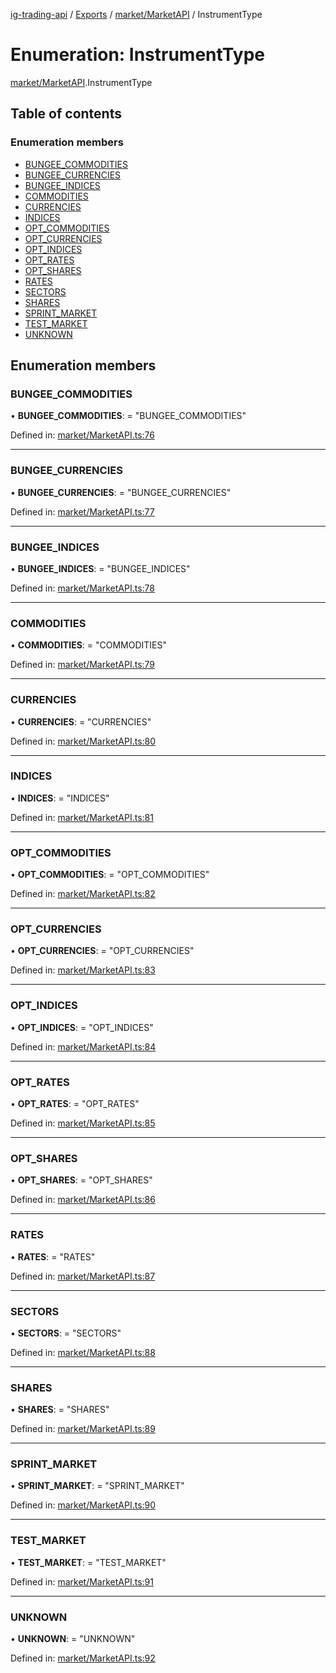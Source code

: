 [ig-trading-api](../README.md) / [Exports](../modules.md) / [market/MarketAPI](../modules/market_marketapi.md) / InstrumentType

# Enumeration: InstrumentType

[market/MarketAPI](../modules/market_marketapi.md).InstrumentType

## Table of contents

### Enumeration members

- [BUNGEE_COMMODITIES](market_marketapi.instrumenttype.md#bungee_commodities)
- [BUNGEE_CURRENCIES](market_marketapi.instrumenttype.md#bungee_currencies)
- [BUNGEE_INDICES](market_marketapi.instrumenttype.md#bungee_indices)
- [COMMODITIES](market_marketapi.instrumenttype.md#commodities)
- [CURRENCIES](market_marketapi.instrumenttype.md#currencies)
- [INDICES](market_marketapi.instrumenttype.md#indices)
- [OPT_COMMODITIES](market_marketapi.instrumenttype.md#opt_commodities)
- [OPT_CURRENCIES](market_marketapi.instrumenttype.md#opt_currencies)
- [OPT_INDICES](market_marketapi.instrumenttype.md#opt_indices)
- [OPT_RATES](market_marketapi.instrumenttype.md#opt_rates)
- [OPT_SHARES](market_marketapi.instrumenttype.md#opt_shares)
- [RATES](market_marketapi.instrumenttype.md#rates)
- [SECTORS](market_marketapi.instrumenttype.md#sectors)
- [SHARES](market_marketapi.instrumenttype.md#shares)
- [SPRINT_MARKET](market_marketapi.instrumenttype.md#sprint_market)
- [TEST_MARKET](market_marketapi.instrumenttype.md#test_market)
- [UNKNOWN](market_marketapi.instrumenttype.md#unknown)

## Enumeration members

### BUNGEE_COMMODITIES

• **BUNGEE_COMMODITIES**: = "BUNGEE_COMMODITIES"

Defined in: [market/MarketAPI.ts:76](https://github.com/bennycode/ig-trading-api/blob/6347f7e/src/market/MarketAPI.ts#L76)

---

### BUNGEE_CURRENCIES

• **BUNGEE_CURRENCIES**: = "BUNGEE_CURRENCIES"

Defined in: [market/MarketAPI.ts:77](https://github.com/bennycode/ig-trading-api/blob/6347f7e/src/market/MarketAPI.ts#L77)

---

### BUNGEE_INDICES

• **BUNGEE_INDICES**: = "BUNGEE_INDICES"

Defined in: [market/MarketAPI.ts:78](https://github.com/bennycode/ig-trading-api/blob/6347f7e/src/market/MarketAPI.ts#L78)

---

### COMMODITIES

• **COMMODITIES**: = "COMMODITIES"

Defined in: [market/MarketAPI.ts:79](https://github.com/bennycode/ig-trading-api/blob/6347f7e/src/market/MarketAPI.ts#L79)

---

### CURRENCIES

• **CURRENCIES**: = "CURRENCIES"

Defined in: [market/MarketAPI.ts:80](https://github.com/bennycode/ig-trading-api/blob/6347f7e/src/market/MarketAPI.ts#L80)

---

### INDICES

• **INDICES**: = "INDICES"

Defined in: [market/MarketAPI.ts:81](https://github.com/bennycode/ig-trading-api/blob/6347f7e/src/market/MarketAPI.ts#L81)

---

### OPT_COMMODITIES

• **OPT_COMMODITIES**: = "OPT_COMMODITIES"

Defined in: [market/MarketAPI.ts:82](https://github.com/bennycode/ig-trading-api/blob/6347f7e/src/market/MarketAPI.ts#L82)

---

### OPT_CURRENCIES

• **OPT_CURRENCIES**: = "OPT_CURRENCIES"

Defined in: [market/MarketAPI.ts:83](https://github.com/bennycode/ig-trading-api/blob/6347f7e/src/market/MarketAPI.ts#L83)

---

### OPT_INDICES

• **OPT_INDICES**: = "OPT_INDICES"

Defined in: [market/MarketAPI.ts:84](https://github.com/bennycode/ig-trading-api/blob/6347f7e/src/market/MarketAPI.ts#L84)

---

### OPT_RATES

• **OPT_RATES**: = "OPT_RATES"

Defined in: [market/MarketAPI.ts:85](https://github.com/bennycode/ig-trading-api/blob/6347f7e/src/market/MarketAPI.ts#L85)

---

### OPT_SHARES

• **OPT_SHARES**: = "OPT_SHARES"

Defined in: [market/MarketAPI.ts:86](https://github.com/bennycode/ig-trading-api/blob/6347f7e/src/market/MarketAPI.ts#L86)

---

### RATES

• **RATES**: = "RATES"

Defined in: [market/MarketAPI.ts:87](https://github.com/bennycode/ig-trading-api/blob/6347f7e/src/market/MarketAPI.ts#L87)

---

### SECTORS

• **SECTORS**: = "SECTORS"

Defined in: [market/MarketAPI.ts:88](https://github.com/bennycode/ig-trading-api/blob/6347f7e/src/market/MarketAPI.ts#L88)

---

### SHARES

• **SHARES**: = "SHARES"

Defined in: [market/MarketAPI.ts:89](https://github.com/bennycode/ig-trading-api/blob/6347f7e/src/market/MarketAPI.ts#L89)

---

### SPRINT_MARKET

• **SPRINT_MARKET**: = "SPRINT_MARKET"

Defined in: [market/MarketAPI.ts:90](https://github.com/bennycode/ig-trading-api/blob/6347f7e/src/market/MarketAPI.ts#L90)

---

### TEST_MARKET

• **TEST_MARKET**: = "TEST_MARKET"

Defined in: [market/MarketAPI.ts:91](https://github.com/bennycode/ig-trading-api/blob/6347f7e/src/market/MarketAPI.ts#L91)

---

### UNKNOWN

• **UNKNOWN**: = "UNKNOWN"

Defined in: [market/MarketAPI.ts:92](https://github.com/bennycode/ig-trading-api/blob/6347f7e/src/market/MarketAPI.ts#L92)
